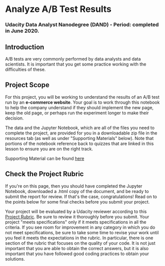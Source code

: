 # Analyze A/B Test Results

### Udacity Data Analyst Nanodegree (DAND) - Period: completed in June 2020.

## Introduction

A/B tests are very commonly performed by data analysts and data scientists. It is important that you get some practice working with the difficulties of these.

## Project Scope

For this project, you will be working to understand the results of an A/B test run by an **e-commerce website**. Your goal is to work through this notebook to help the company understand if they should implement the new page, keep the old page, or perhaps run the experiment longer to make their decision.

The data and the Jupyter Notebook, which are all of the files you need to complete the project, are provided for you in a downloadable zip file in the resources tab (as well as under "Supporting Materials" below). Note that portions of the notebook reference back to quizzes that are linked in this lesson to ensure you are on the right track.

Supporting Material can be found [here](https://d17h27t6h515a5.cloudfront.net/topher/2017/December/5a32c9a0_analyzeabtestresults-2/analyzeabtestresults-2.zip)

## Check the Project Rubric
If you're on this page, then you should have completed the Jupyter Notebook, downloaded a .html copy of the document, and be ready to submit the report for review. If that's the case, congratulations! Read on to the points below for some final checks before you submit your project.

Your project will be evaluated by a Udacity reviewer according to this [Project Rubric](https://review.udacity.com/#!/projects/37e27304-ad47-4eb0-a1ab-8c12f60e43d0/rubric). Be sure to review it thoroughly before you submit. Your project "meets specifications" only if it meets specifications in all the criteria. If you see room for improvement in any category in which you do not meet specifications, be sure to take some time to revise your work until you feel it meets the expectations in the rubric. In particular, there is one section of the rubric that focuses on the quality of your code. It is not just important that you are able to obtain the correct answers, but it is also important that you have followed good coding practices to obtain your solutions.
